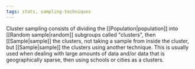```yaml
---
tags: stats, sampling-techniques
---
```

Cluster sampling consists of dividing the [[Population|population]] into [[Random sample|random]] subgroups called "clusters", then [[Sample|sample]] the clusters, not taking a sample from inside the cluster, but [[Sample|sample]] the clusters using another technique.
This is usually used when dealing with large amounts of data and/or data that is geographically sparse, then using schools or cities as a clusters.
